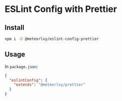 # ESLint Config with Prettier

## Install

```sh
npm i -D @meteorlxy/eslint-config-prettier
```

## Usage

In `package.json`:

```json
{
  "eslintConfig": {
    "extends": "@meteorlxy/prettier"
  }
}
```
